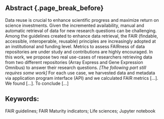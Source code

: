 ## Abstract {.page_break_before}

Data reuse is crucial to enhance scientific progress and maximize return on science investments.
Given the incremented availability, manual and automatic retrieval of data for new research questions can be challenging.
Among the guidelines created to enhance data retrieval, the FAIR (findable, accessible, interoperable, reusable) principles are increasingly adopted at an institutional and funding level.
Metrics to assess FAIRness of data repositories are under study and contributions are highly encouraged.
In this work, we propose two real use-cases of researchers retrieving data from two different repositories (Array Express and Gene Expression Omnibus) to answer their research questions.
*[The following part still requires some work]*  For each use case, we harvested data and metadata via application program interface (API) and we calculated FAIR metrics [...].
We found [...]. To conclude [...]

## Keywords:
FAIR guidelines; FAIR Maturity indicators; Life sciences; Jupyter notebook

